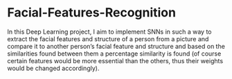 ﻿# Facial-Features-Recognition
In this Deep Learning project, I aim to implement SNNs in such a way to extract the facial features and structure of a person from a picture and compare it to another person’s facial feature and structure and based on the similarities found between them a percentage similarity is found (of course certain features would be more essential than the others, thus their weights would be changed accordingly).

